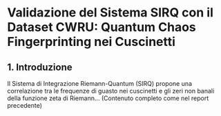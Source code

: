 # Validazione del Sistema SIRQ con il Dataset CWRU: Quantum Chaos Fingerprinting nei Cuscinetti
## 1. Introduzione
Il Sistema di Integrazione Riemann-Quantum (SIRQ) propone una correlazione tra le frequenze di guasto nei cuscinetti e gli zeri non banali della funzione zeta di Riemann...
(Contenuto completo come nel report precedente)
